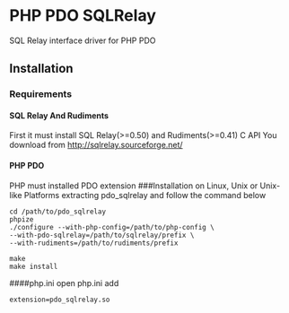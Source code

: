 # PHP PDO SQLRelay
SQL Relay interface driver for PHP PDO

## Installation
### Requirements
#### SQL Relay And Rudiments
First it must install SQL Relay(>=0.50) and Rudiments(>=0.41) C API
You download from http://sqlrelay.sourceforge.net/
#### PHP PDO
PHP must installed PDO extension
###Installation on Linux, Unix or Unix-like Platforms
extracting pdo_sqlrelay and follow the command below
```Shell
cd /path/to/pdo_sqlrelay
phpize
./configure --with-php-config=/path/to/php-config \
--with-pdo-sqlrelay=/path/to/sqlrelay/prefix \
--with-rudiments=/path/to/rudiments/prefix

make
make install
```
####php.ini
open php.ini
add
```Shell
extension=pdo_sqlrelay.so
```

